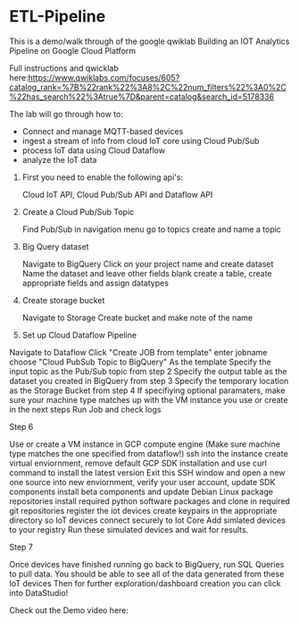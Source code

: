 # ETL-Pipeline

This is a demo/walk through of the google qwiklab Building an IOT Analytics Pipeline on Google Cloud Platform

Full instructions and qwicklab here:https://www.qwiklabs.com/focuses/605?catalog_rank=%7B%22rank%22%3A8%2C%22num_filters%22%3A0%2C%22has_search%22%3Atrue%7D&parent=catalog&search_id=5178336

The lab will go through how to:
  - Connect and manage MQTT-based devices
  - ingest a stream of info from cloud IoT core using Cloud Pub/Sub
  - process IoT data using Cloud Dataflow
  - analyze the IoT data
  
  
 1) First you need to enable the following api's:
    
    Cloud IoT API, Cloud Pub/Sub API and Dataflow API
 
 2) Create a Cloud Pub/Sub Topic
 
    Find Pub/Sub in navigation menu
    go to topics
    create and name a topic
    
 3) Big Query dataset
  
    Navigate to BigQuery
    Click on your project name and create dataset
    Name the dataset and leave other fields blank
    create a table, create appropriate fields and assign datatypes
    
 4) Create storage bucket
    
    Navigate to Storage
    Create bucket and make note of the name
    
  5) Set up Cloud Dataflow Pipeline
  
   Navigate to Dataflow
   Click "Create JOB from template"
   enter jobname
   choose "Cloud PubSub Topic to BigQuery" As the template
   Specify the input topic as the Pub/Sub topic from step 2
   Specify the output table as the dataset you created in BigQuery from step 3
   Specify the temporary location as the Storage Bucket from step 4
   If specifiying optional paramaters, make sure your machine type matches up with the VM instance you use or create in the next steps
   Run Job and check logs
   
   Step 6
   
   Use or create a VM instance in GCP compute engine (Make sure machine type matches the one specified from dataflow!)
   ssh into the instance create virtual enviornment, remove default GCP SDK installation and use curl command to install the latest version
   Exit this SSH window and open a new one
   source into new enviornment, verify your user account, update SDK components
   install beta components and update Debian Linux package repositories
   install required python software packages and clone in required git repositories
   register the iot devices
   create keypairs in the appropriate directory so IoT devices connect securely to Iot Core
   Add simlated devices to your registry
   Run these simulated devices and wait for results.
  
  Step 7
  
   Once devices have finished running go back to BigQuery, run SQL Queries to pull data.
   You should be able to see all of the data generated from these IoT devices
   Then for further exploration/dashboard creation you can click into DataStudio!
   
 Check out the Demo video here:
   
